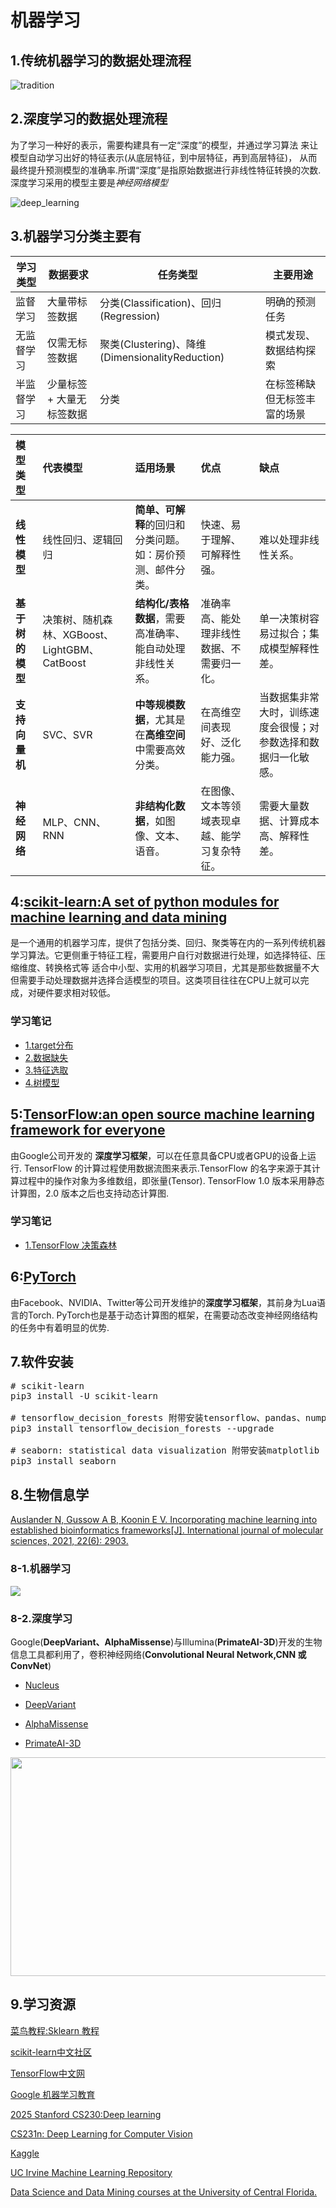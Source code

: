 # 机器学习

## 1.传统机器学习的数据处理流程

![tradition](./pic/tradition.png)

## 2.深度学习的数据处理流程

为了学习一种好的表示，需要构建具有一定“深度”的模型，并通过学习算法 来让模型自动学习出好的特征表示(从底层特征，到中层特征，再到高层特征)， 
从而最终提升预测模型的准确率.所谓“深度”是指原始数据进行非线性特征转换的次数.深度学习采用的模型主要是*神经网络模型*

![deep_learning](pic/deep_learning.png)

## 3.机器学习分类主要有

|学习类型| 	数据要求          | 	任务类型  |	主要用途|
|-------|----------------|--------|-|
|监督学习	| 大量带标签数据        | 	分类(Classification)、回归(Regression)	 |明确的预测任务|
|无监督学习	| 仅需无标签数据        | 	聚类(Clustering)、降维(DimensionalityReduction)|模式发现、数据结构探索|
|半监督学习	| 少量标签 + 大量无标签数据 | 	分类	   |在标签稀缺但无标签丰富的场景|

| 模型类型 | 代表模型 | 适用场景 | 优点 | 缺点 |
| :--- | :--- | :--- | :--- | :--- |
| **线性模型** | 线性回归、逻辑回归 | **简单、可解释**的回归和分类问题。如：房价预测、邮件分类。 | 快速、易于理解、可解释性强。 | 难以处理非线性关系。 |
| **基于树的模型** | 决策树、随机森林、XGBoost、LightGBM、CatBoost | **结构化/表格数据**，需要高准确率、能自动处理非线性关系。 | 准确率高、能处理非线性数据、不需要归一化。 | 单一决策树容易过拟合；集成模型解释性差。 |
| **支持向量机** | SVC、SVR | **中等规模数据**，尤其是在**高维空间**中需要高效分类。 | 在高维空间表现好、泛化能力强。 | 当数据集非常大时，训练速度会很慢；对参数选择和数据归一化敏感。 |
| **神经网络** | MLP、CNN、RNN | **非结构化数据**，如图像、文本、语音。 | 在图像、文本等领域表现卓越、能学习复杂特征。 | 需要大量数据、计算成本高、解释性差。 |


## 4:[scikit-learn:A set of python modules for machine learning and data mining](https://scikit-learn.org/stable/)
是一个通用的机器学习库，提供了包括分类、回归、聚类等在内的一系列传统机器学习算法。它更侧重于特征工程，需要用户自行对数据进行处理，如选择特征、压缩维度、转换格式等
适合中小型、实用的机器学习项目，尤其是那些数据量不大但需要手动处理数据并选择合适模型的项目。这类项目往往在CPU上就可以完成，对硬件要求相对较低。

### 学习笔记

- [1.target分布](demo_project/4-1.target_distribution.ipynb)<br>
- [2.数据缺失](demo_project/4-2.NA.ipynb)<br>
- [3.特征选取](demo_project/4-3.Feature_Selection.ipynb)<br>
- [4.树模型](demo_project/4-4.Tree-based-Algorithms.ipynb)

## 5:[TensorFlow:an open source machine learning framework for everyone](https://www.tensorflow.org/?hl=zh-cn)
由Google公司开发的 **深度学习框架**，可以在任意具备CPU或者GPU的设备上运行.
TensorFlow 的计算过程使用数据流图来表示.TensorFlow 的名字来源于其计算过程中的操作对象为多维数组，即张量(Tensor).
TensorFlow 1.0 版本采用静态计算图，2.0 版本之后也支持动态计算图.

### 学习笔记

- [1.TensorFlow 决策森林](demo_project/5-1.tensorflow_decision_forests.ipynb)

## 6:[PyTorch](https://pytorch.ac.cn)
由Facebook、NVIDIA、Twitter等公司开发维护的**深度学习框架**，其前身为Lua语言的Torch.
PyTorch也是基于动态计算图的框架，在需要动态改变神经网络结构的任务中有着明显的优势.

## 7.软件安装
<pre>
# scikit-learn
pip3 install -U scikit-learn

# tensorflow_decision_forests 附带安装tensorflow、pandas、numpy
pip3 install tensorflow_decision_forests --upgrade

# seaborn: statistical data visualization 附带安装matplotlib
pip3 install seaborn
</pre>

## 8.生物信息学

[Auslander N, Gussow A B, Koonin E V. Incorporating machine learning into established bioinformatics frameworks[J]. International journal of molecular sciences, 2021, 22(6): 2903.](https://www.mdpi.com/1422-0067/22/6/2903)

### 8-1.机器学习

<img src="./pic/ML_bioinformatics.png">

### 8-2.深度学习

Google(**DeepVariant、AlphaMissense**)与Illumina(**PrimateAI-3D**)开发的生物信息工具都利用了，卷积神经网络(**Convolutional Neural Network,CNN 或 ConvNet**)

- [Nucleus](./NGS/Nucleus/README.md)

- [DeepVariant](./NGS/DeepVariant/README.md)

- [AlphaMissense](./NGS/AlphaMissense/README.md)

- [PrimateAI-3D](./NGS/PrimateAI-3D/README.md)

<img src="./pic/Deep_learning_bioinformatics.png" height=350 width=700>

## 9.学习资源

[菜鸟教程:Sklearn 教程](https://www.runoob.com/sklearn/sklearn-tutorial.html)

[scikit-learn中文社区](https://scikit-learn.org.cn)

[TensorFlow中文网](https://www.tensorflow.org/?hl=zh-cn)

[Google 机器学习教育](https://developers.google.com/machine-learning?hl=zh-cn)

[2025 Stanford CS230:Deep learning](https://cs230.stanford.edu/syllabus/)

[CS231n: Deep Learning for Computer Vision](https://cs231n.github.io)

[Kaggle](https://www.kaggle.com)

[UC Irvine Machine Learning Repository](https://archive.ics.uci.edu)

[Data Science and Data Mining courses at the University of Central Florida.](https://stars.library.ucf.edu/data-science-mining/)